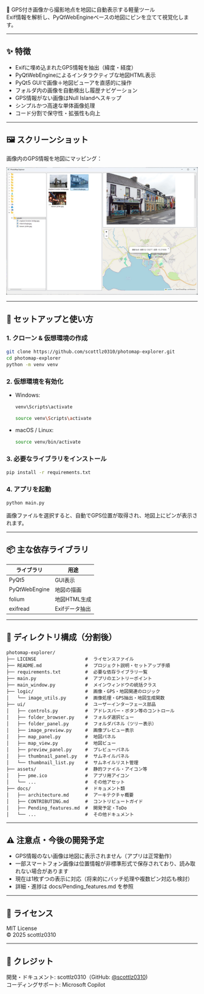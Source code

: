 📍 GPS付き画像から撮影地点を地図に自動表示する軽量ツール  
Exif情報を解析し、PyQtWebEngineベースの地図にピンを立てて視覚化します。

---

## ✨ 特徴

- Exifに埋め込まれたGPS情報を抽出（緯度・経度）
- PyQtWebEngineによるインタラクティブな地図HTML表示
- PyQt5 GUIで画像＋地図ビューアを直感的に操作
- フォルダ内の画像を自動検出し履歴ナビゲーション
- GPS情報がない画像はNull Islandへスキップ
- シンプルかつ高速な単体画像処理
- コード分割で保守性・拡張性も向上

---

## 🖼️ スクリーンショット

画像内のGPS情報を地図にマッピング：

![スクリーンショット](docs/screenshot_dingle.jpg)

---

## 🚀 セットアップと使い方

### 1. クローン & 仮想環境の作成

```bash
git clone https://github.com/scottlz0310/photomap-explorer.git
cd photomap-explorer
python -m venv venv
```

### 2. 仮想環境を有効化

- Windows:
  ```pwsh
  venv\Scripts\activate
  ```
  ```bash
  source venv\Scripts\activate
  ```
- macOS / Linux:
  ```bash
  source venv/bin/activate
  ```

### 3. 必要なライブラリをインストール

```bash
pip install -r requirements.txt
```

### 4. アプリを起動

```bash
python main.py
```

画像ファイルを選択すると、自動でGPS位置が取得され、地図上にピンが表示されます。

---

## 📦 主な依存ライブラリ

| ライブラリ   | 用途             |
|--------------|------------------|
| PyQt5        | GUI表示          |
| PyQtWebEngine| 地図の描画       |
| folium       | 地図HTML生成     |
| exifread     | Exifデータ抽出   |

---

## 📁 ディレクトリ構成（分割後）

```
photomap-explorer/
├── LICENSE                  #  ライセンスファイル
├── README.md                #  プロジェクト説明・セットアップ手順
├── requirements.txt         #  必要な依存ライブラリ一覧
├── main.py                  #  アプリのエントリーポイント
├── main_window.py           #  メインウィンドウの統括クラス
├── logic/                   #  画像・GPS・地図関連のロジック
│   └── image_utils.py       #  画像処理・GPS抽出・地図生成関数
├── ui/                      #  ユーザーインターフェース部品
│   ├── controls.py          #  アドレスバー・ボタン等のコントロール
│   ├── folder_browser.py    #  フォルダ選択ビュー
│   ├── folder_panel.py      #  フォルダパネル（ツリー表示）
│   ├── image_preview.py     #  画像プレビュー表示
│   ├── map_panel.py         #  地図パネル
│   ├── map_view.py          #  地図ビュー
│   ├── preview_panel.py     #  プレビューパネル
│   ├── thumbnail_panel.py   #  サムネイルパネル
│   └── thumbnail_list.py    #  サムネイルリスト管理
├── assets/                  #  静的ファイル・アイコン等
│   ├── pme.ico              #  アプリ用アイコン
│   └── ...                  #  その他アセット
├── docs/                    #  ドキュメント類
│   ├── architecture.md      #  アーキテクチャ概要
│   ├── CONTRIBUTING.md      #  コントリビュートガイド
│   ├── Pending_features.md  #  開発予定・ToDo
│   └── ...                  #  その他ドキュメント
```

---

## ⚠️ 注意点・今後の開発予定

- GPS情報のない画像は地図に表示されません（アプリは正常動作）
- 一部スマートフォン画像は位置情報が非標準形式で保存されており、読み取れない場合があります
- 現在は1枚ずつの表示に対応（将来的にバッチ処理や複数ピン対応も検討）
- 詳細・進捗は docs/Pending_features.md を参照

---

## 📄 ライセンス

MIT License  
© 2025 scottlz0310

---

## 🙌 クレジット

開発・ドキュメント: scottlz0310（GitHub: [@scottlz0310](https://github.com/scottlz0310))  
コーディングサポート: Microsoft Copilot
